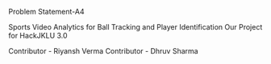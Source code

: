 Problem Statement-A4

Sports Video Analytics for Ball Tracking and Player Identification Our Project for HackJKLU 3.0

Contributor - Riyansh Verma 
Contributor - Dhruv Sharma